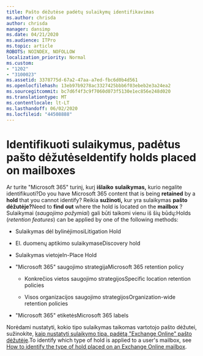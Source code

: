 ```yaml
---
title: Pašto dėžutėse padėtų sulaikymų identifikavimas
ms.author: chrisda
author: chrisda
manager: dansimp
ms.date: 04/21/2020
ms.audience: ITPro
ms.topic: article
ROBOTS: NOINDEX, NOFOLLOW
localization_priority: Normal
ms.custom:
- "1202"
- "3100023"
ms.assetid: 3378775d-67a2-47aa-a7ed-fbc6d0b4d561
ms.openlocfilehash: 13eb97b9278ac3327425bbb6f03ebeb2e3a24ea2
ms.sourcegitcommit: bc7d6f4f3c9f7060d073f5130e1ec856e248d020
ms.translationtype: MT
ms.contentlocale: lt-LT
ms.lasthandoff: 06/02/2020
ms.locfileid: "44508888"
---
```

# <a name="identify-holds-placed-on-mailboxes"></a><span data-ttu-id="66da3-102">Identifikuoti sulaikymus, padėtus pašto dėžutėse</span><span class="sxs-lookup"><span data-stu-id="66da3-102">Identify holds placed on mailboxes</span></span>

<span data-ttu-id="66da3-103">Ar turite "Microsoft 365" turinį, kurį **išlaiko** **sulaikymas,** kurio negalite identifikuoti?</span><span class="sxs-lookup"><span data-stu-id="66da3-103">Do you have Microsoft 365 content that is being **retained** by a **hold** that you cannot identify?</span></span> <span data-ttu-id="66da3-104">Reikia **sužinoti,** kur yra sulaikymas **pašto dėžutėje?**</span><span class="sxs-lookup"><span data-stu-id="66da3-104">Need to **find out** where the hold is located on the **mailbox** ?</span></span> <span data-ttu-id="66da3-105">Sulaikymai (*saugojimo požymiai*) gali būti taikomi vienu iš šių būdų:</span><span class="sxs-lookup"><span data-stu-id="66da3-105">Holds (*retention features*) can be applied by one of the following methods:</span></span>
  
- <span data-ttu-id="66da3-106">Sulaikymas dėl bylinėjimosi</span><span class="sxs-lookup"><span data-stu-id="66da3-106">Litigation Hold</span></span>

- <span data-ttu-id="66da3-107">El. duomenų aptikimo sulaikymas</span><span class="sxs-lookup"><span data-stu-id="66da3-107">eDiscovery hold</span></span>

- <span data-ttu-id="66da3-108">Sulaikymas vietoje</span><span class="sxs-lookup"><span data-stu-id="66da3-108">In-Place Hold</span></span>

- <span data-ttu-id="66da3-109">"Microsoft 365" saugojimo strategija</span><span class="sxs-lookup"><span data-stu-id="66da3-109">Microsoft 365 retention policy</span></span> 

  - <span data-ttu-id="66da3-110">Konkrečios vietos saugojimo strategijos</span><span class="sxs-lookup"><span data-stu-id="66da3-110">Specific location retention policies</span></span>

  - <span data-ttu-id="66da3-111">Visos organizacijos saugojimo strategijos</span><span class="sxs-lookup"><span data-stu-id="66da3-111">Organization-wide retention policies</span></span>

- <span data-ttu-id="66da3-112">"Microsoft 365" etiketės</span><span class="sxs-lookup"><span data-stu-id="66da3-112">Microsoft 365 labels</span></span>

<span data-ttu-id="66da3-113">Norėdami nustatyti, kokio tipo sulaikymas taikomas vartotojo pašto dėžutei, sužinokite, [kaip nustatyti sulaikymo tipą, padėtą "Exchange Online" pašto dėžutėje](https://docs.microsoft.com/microsoft-365/compliance/identify-a-hold-on-an-exchange-online-mailbox).</span><span class="sxs-lookup"><span data-stu-id="66da3-113">To identify which type of hold is applied to a user's mailbox, see [How to identify the type of hold placed on an Exchange Online mailbox](https://docs.microsoft.com/microsoft-365/compliance/identify-a-hold-on-an-exchange-online-mailbox).</span></span>
